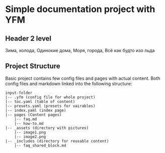 # Simple documentation project with YFM
## Header 2 level
Зима, холода, 
Одинокие дома,
Моря, города, 
Всё как будто изо льда

## Project Structure
Basic project contains few config files and pages with actual content. Both config files and markdown linked into the following structure:


```
input-folder
|-- .yfm (config file for whole project)
|-- toc.yaml (table of content)
|-- presets.yaml (presets for vairables)
|-- index.yaml (index page)
|-- pages (Content pages)
    |-- faq.md
    |-- how-to.md
|-- _assets (directory with pictures)
    |-- image1.png
    |-- image2.png
|-- _includes (directory for reusable content)
    |-- faq_shared_block.md
```


